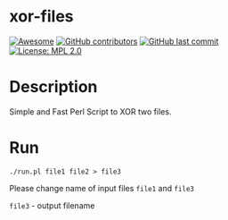 # xor-files

[![Awesome](https://awesome.re/badge-flat2.svg)](https://awesome.re) [![GitHub contributors](https://img.shields.io/github/contributors/emanuelbesliu/xor-files.svg)](https://github.com/emanuelbesliu/xor-files/graphs/contributors) [![GitHub last commit](https://img.shields.io/github/last-commit/emanuelbesliu/xor-files.svg)](https://github.com/emanuelbesliu/game-dev-ASH/commits/master) [![License: MPL 2.0](https://img.shields.io/badge/license-MIT-brightgreen.svg)](https://choosealicense.com/licenses/mit/)

# Description
Simple and Fast Perl Script to XOR two files.

# Run
```
./run.pl file1 file2 > file3
```

Please change name of input files ```file1``` and ```file3```

```file3``` - output filename
